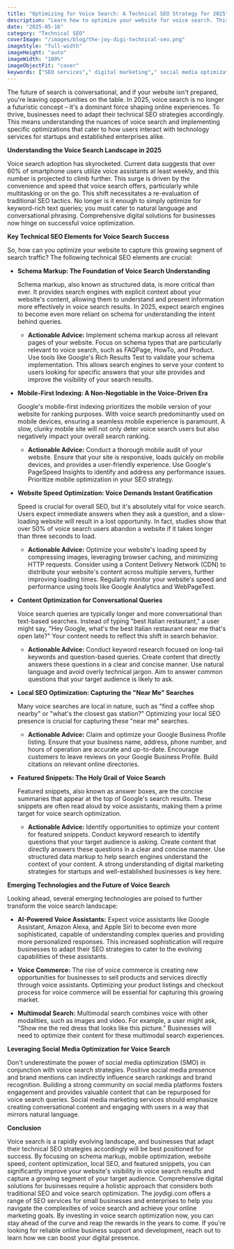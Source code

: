 ```yaml
---
title: "Optimizing for Voice Search: A Technical SEO Strategy for 2025"
description: "Learn how to optimize your website for voice search. This guide covers the key technical SEO elements you need to address to rank higher in voice search results in 2025, a growing trend."
date: "2025-05-16"
category: "Technical SEO"
coverImage: "/images/blog/the-joy-digi-technical-seo.png"
imageStyle: "full-width"
imageHeight: "auto"
imageWidth: "100%"
imageObjectFit: "cover"
keywords: ["SEO services"," digital marketing"," social media optimization","SEO services for small businesses"," digital marketing strategies for startups"," social media marketing services"]
---
```


The future of search is conversational, and if your website isn't prepared, you're leaving opportunities on the table. In 2025, voice search is no longer a futuristic concept – it's a dominant force shaping online experiences. To thrive, businesses need to adapt their technical SEO strategies accordingly. This means understanding the nuances of voice search and implementing specific optimizations that cater to how users interact with technology services for startups and established enterprises alike.

**Understanding the Voice Search Landscape in 2025**

Voice search adoption has skyrocketed. Current data suggests that over 60% of smartphone users utilize voice assistants at least weekly, and this number is projected to climb further. This surge is driven by the convenience and speed that voice search offers, particularly while multitasking or on the go. This shift necessitates a re-evaluation of traditional SEO tactics. No longer is it enough to simply optimize for keyword-rich text queries; you must cater to natural language and conversational phrasing. Comprehensive digital solutions for businesses now hinge on successful voice optimization.

**Key Technical SEO Elements for Voice Search Success**

So, how can you optimize your website to capture this growing segment of search traffic? The following technical SEO elements are crucial:

*   **Schema Markup: The Foundation of Voice Search Understanding**

    Schema markup, also known as structured data, is more critical than ever. It provides search engines with explicit context about your website's content, allowing them to understand and present information more effectively in voice search results. In 2025, expect search engines to become even more reliant on schema for understanding the intent behind queries.

    *   **Actionable Advice:** Implement schema markup across all relevant pages of your website. Focus on schema types that are particularly relevant to voice search, such as FAQPage, HowTo, and Product. Use tools like Google's Rich Results Test to validate your schema implementation. This allows search engines to serve your content to users looking for specific answers that your site provides and improve the visibility of your search results.

*   **Mobile-First Indexing: A Non-Negotiable in the Voice-Driven Era**

    Google's mobile-first indexing prioritizes the mobile version of your website for ranking purposes. With voice search predominantly used on mobile devices, ensuring a seamless mobile experience is paramount. A slow, clunky mobile site will not only deter voice search users but also negatively impact your overall search ranking.

    *   **Actionable Advice:** Conduct a thorough mobile audit of your website. Ensure that your site is responsive, loads quickly on mobile devices, and provides a user-friendly experience. Use Google's PageSpeed Insights to identify and address any performance issues. Prioritize mobile optimization in your SEO strategy.

*   **Website Speed Optimization: Voice Demands Instant Gratification**

    Speed is crucial for overall SEO, but it's absolutely vital for voice search. Users expect immediate answers when they ask a question, and a slow-loading website will result in a lost opportunity. In fact, studies show that over 50% of voice search users abandon a website if it takes longer than three seconds to load.

    *   **Actionable Advice:** Optimize your website's loading speed by compressing images, leveraging browser caching, and minimizing HTTP requests. Consider using a Content Delivery Network (CDN) to distribute your website's content across multiple servers, further improving loading times. Regularly monitor your website's speed and performance using tools like Google Analytics and WebPageTest.

*   **Content Optimization for Conversational Queries**

    Voice search queries are typically longer and more conversational than text-based searches. Instead of typing "best Italian restaurant," a user might say, "Hey Google, what's the best Italian restaurant near me that's open late?" Your content needs to reflect this shift in search behavior.

    *   **Actionable Advice:** Conduct keyword research focused on long-tail keywords and question-based queries. Create content that directly answers these questions in a clear and concise manner. Use natural language and avoid overly technical jargon. Aim to answer common questions that your target audience is likely to ask.

*   **Local SEO Optimization: Capturing the "Near Me" Searches**

    Many voice searches are local in nature, such as "find a coffee shop nearby" or "what's the closest gas station?" Optimizing your local SEO presence is crucial for capturing these "near me" searches.

    *   **Actionable Advice:** Claim and optimize your Google Business Profile listing. Ensure that your business name, address, phone number, and hours of operation are accurate and up-to-date. Encourage customers to leave reviews on your Google Business Profile. Build citations on relevant online directories.

*   **Featured Snippets: The Holy Grail of Voice Search**

    Featured snippets, also known as answer boxes, are the concise summaries that appear at the top of Google's search results. These snippets are often read aloud by voice assistants, making them a prime target for voice search optimization.

    *   **Actionable Advice:** Identify opportunities to optimize your content for featured snippets. Conduct keyword research to identify questions that your target audience is asking. Create content that directly answers these questions in a clear and concise manner. Use structured data markup to help search engines understand the context of your content. A strong understanding of digital marketing strategies for startups and well-established businesses is key here.

**Emerging Technologies and the Future of Voice Search**

Looking ahead, several emerging technologies are poised to further transform the voice search landscape:

*   **AI-Powered Voice Assistants:** Expect voice assistants like Google Assistant, Amazon Alexa, and Apple Siri to become even more sophisticated, capable of understanding complex queries and providing more personalized responses. This increased sophistication will require businesses to adapt their SEO strategies to cater to the evolving capabilities of these assistants.

*   **Voice Commerce:** The rise of voice commerce is creating new opportunities for businesses to sell products and services directly through voice assistants. Optimizing your product listings and checkout process for voice commerce will be essential for capturing this growing market.

*   **Multimodal Search:** Multimodal search combines voice with other modalities, such as images and video. For example, a user might ask, "Show me the red dress that looks like this picture." Businesses will need to optimize their content for these multimodal search experiences.

**Leveraging Social Media Optimization for Voice Search**

Don't underestimate the power of social media optimization (SMO) in conjunction with voice search strategies. Positive social media presence and brand mentions can indirectly influence search rankings and brand recognition. Building a strong community on social media platforms fosters engagement and provides valuable content that can be repurposed for voice search queries. Social media marketing services should emphasize creating conversational content and engaging with users in a way that mirrors natural language.

**Conclusion**

Voice search is a rapidly evolving landscape, and businesses that adapt their technical SEO strategies accordingly will be best positioned for success. By focusing on schema markup, mobile optimization, website speed, content optimization, local SEO, and featured snippets, you can significantly improve your website's visibility in voice search results and capture a growing segment of your target audience. Comprehensive digital solutions for businesses require a holistic approach that considers both traditional SEO and voice search optimization. The joydigi.com offers a range of SEO services for small businesses and enterprises to help you navigate the complexities of voice search and achieve your online marketing goals. By investing in voice search optimization now, you can stay ahead of the curve and reap the rewards in the years to come. If you're looking for reliable online business support and development, reach out to learn how we can boost your digital presence.